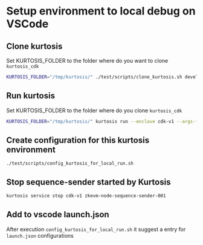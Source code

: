 # Setup environment to local debug on VSCode

## Clone kurtosis

Set KURTOSIS_FOLDER to the folder where do you want to clone `kurtosis_cdk`

```bash
KURTOSIS_FOLDER="/tmp/kurtosis/" ./test/scripts/clone_kurtosis.sh develop $KURTOSIS_FOLDER
```

## Run kurtosis

Set KURTOSIS_FOLDER to the folder where do you clone `kurtosis_cdk`

```bash
KURTOSIS_FOLDER="/tmp/kurtosis/" kurtosis run --enclave cdk-v1 --args-file  $KURTOSIS_FOLDER/params.yml --image-download always $KURTOSIS_FOLDER
```

## Create configuration for this kurtosis environment

`./test/scripts/config_kurtosis_for_local_run.sh`

## Stop sequence-sender started by Kurtosis

```bash
kurtosis service stop cdk-v1 zkevm-node-sequence-sender-001
```

## Add to vscode launch.json

After execution `config_kurtosis_for_local_run.sh` it suggest a entry for `launch.json` configurations
